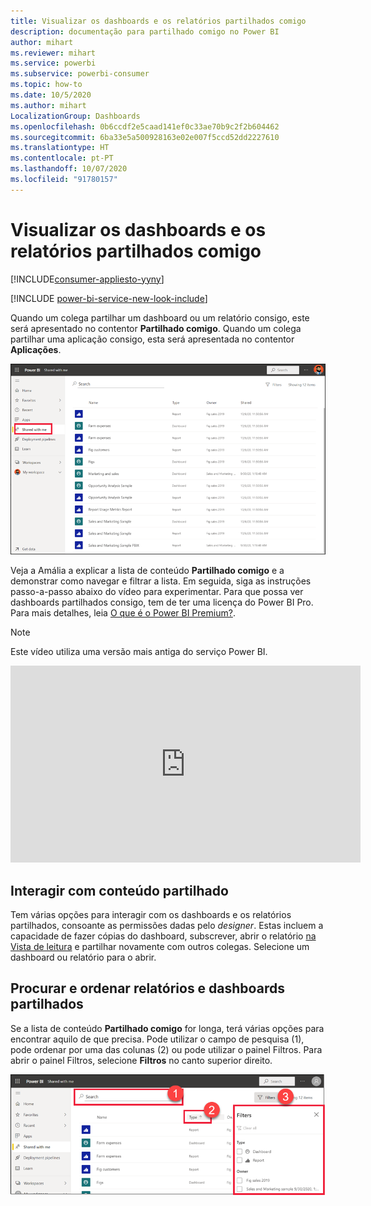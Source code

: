```yaml
---
title: Visualizar os dashboards e os relatórios partilhados comigo
description: documentação para partilhado comigo no Power BI
author: mihart
ms.reviewer: mihart
ms.service: powerbi
ms.subservice: powerbi-consumer
ms.topic: how-to
ms.date: 10/5/2020
ms.author: mihart
LocalizationGroup: Dashboards
ms.openlocfilehash: 0b6ccdf2e5caad141ef0c33ae70b9c2f2b604462
ms.sourcegitcommit: 6ba33e5a500928163e02e007f5ccd52dd2227610
ms.translationtype: HT
ms.contentlocale: pt-PT
ms.lasthandoff: 10/07/2020
ms.locfileid: "91780157"
---
```

# <a name="display-the-dashboards-and-reports-that-have-been-shared-with-me"></a>Visualizar os dashboards e os relatórios partilhados comigo

[!INCLUDE[consumer-appliesto-yyny](../includes/consumer-appliesto-yyny.md)]

[!INCLUDE [power-bi-service-new-look-include](../includes/power-bi-service-new-look-include.md)]

Quando um colega partilhar um dashboard ou um relatório consigo, este será apresentado no contentor **Partilhado comigo**. Quando um colega partilhar uma aplicação consigo, esta será apresentada no contentor **Aplicações**.   

![Ícone Partilhar](./media/end-user-shared-with-me/power-bi-shared-with-me.png)

Veja a Amália a explicar a lista de conteúdo **Partilhado comigo** e a demonstrar como navegar e filtrar a lista. Em seguida, siga as instruções passo-a-passo abaixo do vídeo para experimentar. Para que possa ver dashboards partilhados consigo, tem de ter uma licença do Power BI Pro. Para mais detalhes, leia [O que é o Power BI Premium?](../admin/service-premium-what-is.md).
    

> [!NOTE]
> Este vídeo utiliza uma versão mais antiga do serviço Power BI.
    

<iframe width="560" height="315" src="https://www.youtube.com/embed/G26dr2PsEpk" frameborder="0" allowfullscreen></iframe>

## <a name="interact-with-shared-content"></a>Interagir com conteúdo partilhado

Tem várias opções para interagir com os dashboards e os relatórios partilhados, consoante as permissões dadas pelo *designer*. Estas incluem a capacidade de fazer cópias do dashboard, subscrever, abrir o relatório [na Vista de leitura](end-user-reading-view.md) e partilhar novamente com outros colegas. Selecione um dashboard ou relatório para o abrir.


## <a name="search-and-sort-shared-dashboards-and-reports"></a>Procurar e ordenar relatórios e dashboards partilhados
Se a lista de conteúdo **Partilhado comigo** for longa, terá várias opções para encontrar aquilo de que precisa. Pode utilizar o campo de pesquisa (1), pode ordenar por uma das colunas (2) ou pode utilizar o painel Filtros. Para abrir o painel Filtros, selecione **Filtros** no canto superior direito.    

![Pesquisa e Proprietário do dashboard](./media/end-user-shared-with-me/power-bi-filter.png)

